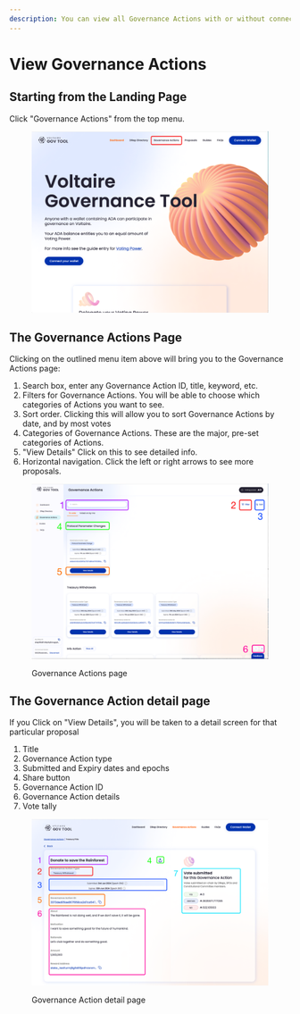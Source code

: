 ```yaml
---
description: You can view all Governance Actions with or without connecting a wallet
---
```


# View Governance Actions

## Starting from the Landing Page

Click "Governance Actions" from the top menu.

<div align="left">

<figure><img src="../../../.gitbook/assets/gov actions menu item.png" alt=""><figcaption></figcaption></figure>

</div>

## The Governance Actions Page

Clicking on the outlined menu item above will bring you to the Governance Actions page:

1. Search box, enter any Governance Action ID, title, keyword, etc.
2. Filters for Governance Actions. You will be able to choose which categories of Actions you want to see.&#x20;
3. Sort order. Clicking this will allow you to sort Governance Actions by date, and by most votes
4. Categories of Governance Actions. These are the major, pre-set categories of Actions.
5. "View Details" Click on this to see detailed info.
6. Horizontal navigation. Click the left or right arrows to see more proposals.

<figure><img src="../../../.gitbook/assets/a.png" alt=""><figcaption><p>Governance Actions page</p></figcaption></figure>

## The Governance Action detail page

If you Click on "View Details", you will be taken to a detail screen for that particular proposal

1. Title
2. Governance Action type
3. Submitted and Expiry dates and epochs
4. Share button
5. Governance Action ID
6. Governance Action details
7. Vote tally

<figure><img src="../../../.gitbook/assets/Donate.png" alt=""><figcaption><p>Governance Action detail page</p></figcaption></figure>
